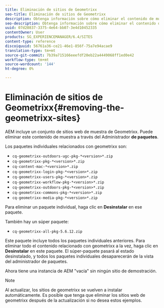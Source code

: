 ```yaml
---
title: Eliminación de sitios de Geometrixx
seo-title: Eliminación de sitios de Geometrixx
description: Obtenga información sobre cómo eliminar el contenido de muestra de Geometrixx.
seo-description: Obtenga información sobre cómo eliminar el contenido de muestra de Geometrixx.
uuid: 07d20837-3375-4e64-bb07-3e4d10452335
contentOwner: User
products: SG_EXPERIENCEMANAGER/6.4/SITES
content-type: reference
discoiquuid: 56761a36-ce21-46e1-856f-75a7e94acae9
translation-type: tm+mt
source-git-commit: 7b39a715166eeefdf20eb22a4449068ff1ed0e42
workflow-type: tm+mt
source-wordcount: '144'
ht-degree: 0%

---
```



# Eliminación de sitios de Geometrixx{#removing-the-geometrixx-sites}

AEM incluye un conjunto de sitios web de muestra de Geometrixx. Puede eliminar este contenido de muestra a través del Administrador **de paquetes**.

Los paquetes individuales relacionados con geometrixx son:

* `cq-geometrixx-outdoors-ugc-pkg-*<version>*.zip`
* `cq-geometrixx-pkg-*<version>*.zip`
* `cq-content-mac-*<version>*.zip`
* `cq-geometrixx-login-pkg-*<version>*.zip`
* `cq-geometrixx-users-pkg-*<version>*.zip`
* `cq-geometrixx-workflow-pkg-*<version>*.zip`
* `cq-geometrixx-outdoors-pkg-*<version>*.zip`
* `cq-geometrixx-commons-pkg-*<version>*.zip`
* `cq-geometrixx-media-pkg-*<version>*.zip`

Para eliminar un paquete individual, haga clic en **Desinstalar** en ese paquete.

También hay un súper paquete:

* `cq-geometrixx-all-pkg-5.6.12.zip`

Este paquete incluye todos los paquetes individuales anteriores. Para eliminar todo el contenido relacionado con geometrixx a la vez, haga clic en **Desinstalar** en este paquete. El súper-paquete pasará al estado desinstalado, y todos los paquetes individuales desaparecerán de la vista del administrador de paquetes.

Ahora tiene una instancia de AEM &quot;vacía&quot; sin ningún sitio de demostración.

>[!NOTE]
>
>Al actualizar, los sitios de geometrixx se vuelven a instalar automáticamente. Es posible que tenga que eliminar los sitios web de geometrixx después de la actualización si no desea estos ejemplos.

